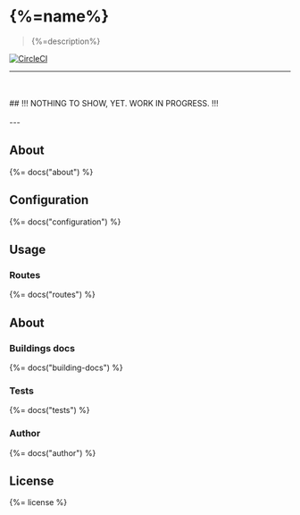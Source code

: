 # {%=name%}

> {%=description%}

[![CircleCI](https://img.shields.io/circleci/project/github/sammler/auth-service.svg)](https://circleci.com/gh/sammler/auth-service)

---
<br/>
<br/>
## !!! NOTHING TO SHOW, YET. WORK IN PROGRESS. !!!
<br/>
<br/>
---

## About
{%= docs("about") %}

## Configuration
{%= docs("configuration") %}

## Usage

### Routes
{%= docs("routes") %}

## About

### Buildings docs
{%= docs("building-docs") %}

### Tests
{%= docs("tests") %}


### Author
{%= docs("author") %}

## License
{%= license %}
